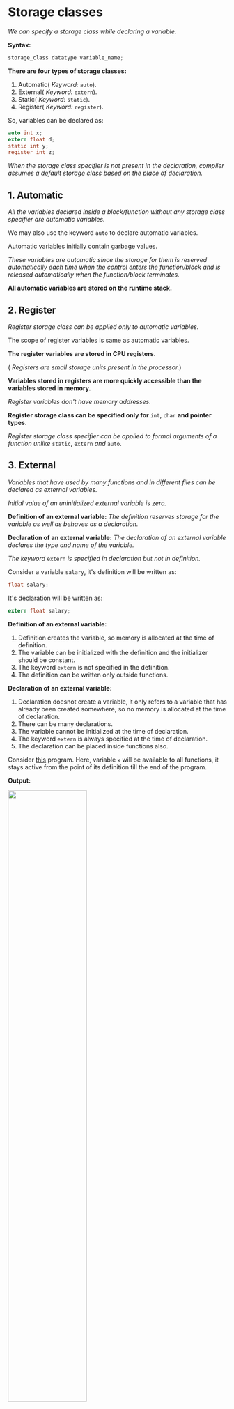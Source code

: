 # Storage classes

_We can specify a storage class while declaring a variable._

**Syntax:**
```c
storage_class datatype variable_name;
```

**There are four types of storage classes:**

1. Automatic( _Keyword:_ `auto`).
2. External( _Keyword:_ `extern`).
3. Static( _Keyword:_ `static`).
4. Register( _Keyword:_ `register`).

So, variables can be declared as:
```c
auto int x;
extern float d;
static int y;
register int z;
```

_When the storage class specifier is not present in the declaration, compiler assumes a default storage class based on the place of declaration._

## 1. Automatic
_All the variables declared inside a block/function without any storage class specifier are automatic variables._

We may also use the keyword `auto` to declare automatic variables.

Automatic variables initially contain garbage values.

_These variables are automatic since the storage for them is reserved automatically each time when the control enters the function/block and is released automatically when the function/block terminates._

**All automatic variables are stored on the runtime stack.**

## 2. Register
_Register storage class can be applied only to automatic variables._

The scope of register variables is same as automatic variables.

**The register variables are stored in CPU registers.**

( _Registers are small storage units present in the processor._)

**Variables stored in registers are more quickly accessible than the variables stored in memory.**

_Register variables don't have memory addresses._

**Register storage class can be specified only for** `int`, `char` **and pointer types.**

_Register storage class specifier can be applied to formal arguments of a function unlike_ `static`, `extern` _and_ `auto`.

## 3. External
_Variables that have used by many functions and in different files can be declared as external variables._

*Initial value of an uninitialized external variable is zero.*

**Definition of an external variable:** _The definition reserves storage for the variable as well as behaves as a declaration._

**Declaration of an external variable:** _The declaration of an external variable declares the type and name of the variable._

_The keyword_ `extern` _is specified in declaration but not in definition._

Consider a variable `salary`, it's definition will be written as:

```c
float salary;
```
It's declaration will be written as:
```c
extern float salary;
```

**Definition of an external variable:**

1. Definition creates the variable, so memory is allocated at the time of definition.
2. The variable can be initialized with the definition and the initializer should be constant.
3. The keyword `extern` is not specified in the definition.
4. The definition can be written only outside functions.

**Declaration of an external variable:**

1. Declaration doesnot create a variable, it only refers to a variable that has already been created somewhere, so no memory is allocated at the time of declaration.
2. There can be many declarations.
3. The variable cannot be initialized at the time of declaration.
4. The keyword `extern` is always specified at the time of declaration.
5. The declaration can be placed inside functions also.

Consider [this](https://github.com/C0DER11101/CPrograms/blob/CProgramming/Miscellaneous/tests/t16.c) program. Here, variable `x` will be available to all functions, it stays active from the point of its definition till the end of the program.

**Output:**

<img src="https://user-images.githubusercontent.com/96164229/215014517-831be97b-82b6-4dc9-93bb-00dd866676d9.png" width="60%" height="60%">

Now, look at [this program](https://github.com/C0DER11101/CPrograms/blob/CProgramming/Miscellaneous/tests/t17.c) program, the variable `x` is defined after `main()`, so it won't be accessible by `main()`(since the variable becomes active from the point of its definition). That's why we get the following error:

**Error:**

<img src="https://user-images.githubusercontent.com/96164229/215015340-be971e54-51bc-4a28-9860-1fdd09c58d22.png" width="60%" height="60%">

In this case, we have to provide the declaration of `x` inside `main()`.

Program: [t17_2.c](https://github.com/C0DER11101/CPrograms/blob/CProgramming/Miscellaneous/tests/t17_2.c).

**Output:**

<img src="https://user-images.githubusercontent.com/96164229/215018864-d1639c91-5767-4513-b2cc-193b47f963ad.png" width="60%" height="60%">

## 4. Static
_There are two types of static variables:_

1. Local static variables.
2. Global static variables.

### 1. Local static variables
When the storage specifier `static` is applied to variables declared inside blocks, then the their storage class changes from automatic to static.

_The scope of a local static variable is same as that of a automatic variable._

The lifetime of a static variable is more than that of the automatic variable.

_A static variable is created at the compilation time and it remains alive till the end of the program._

It is not created and destroyed each time the control enters a function/block.

**A static variable is created only once and its value is retained between function calls.**

_A static variable is initialized only once(because it retains the value) and is not initialized everytime the function is called._

*A static variable can be initialized only by constants or constant expressions.*

**If a static variable is not explicitly initialized then by default it takes the value zero.**

```c
int x=8;
int y=x; /* valid */
static int z=x; /* invalid!! */
```

Program:
[t18.c](https://github.com/C0DER11101/CPrograms/blob/CProgramming/Miscellaneous/tests/t18.c).

**Output:**

<img src="https://user-images.githubusercontent.com/96164229/215034815-28e0768d-896a-47e0-91cb-218e84f508c9.png" width="60%" height="60%">

So, from the output above, one thing is clear that initialization of static variables is done only when you call the function for the first time, and after that no matter how many times you call that function there will be no initialization of the static variable.

### 2. Global static variable
In case of global variables, the `static` specifier is not used to extend the lifetime since global variables already have a lifetime equal to the life of program.

Here the `static` identifier is used for _information hiding_.

**If an external variable is defined as static then it can't be used by other files of the program. That variable is made private to  that file.**

I wrote these two files and compiled them:

[t19.c](https://github.com/C0DER11101/CPrograms/blob/CProgramming/Miscellaneous/tests/t19.c) and [t19p2.c](https://github.com/C0DER11101/CPrograms/blob/CProgramming/Miscellaneous/tests/t19p2.c).

And I got the following error:

**Error:**

<img src="https://user-images.githubusercontent.com/96164229/215250513-28f72d00-4bc8-47f9-ad3c-251f906c74c5.png" width="60%" height="60%">

The variable `y` was defined in `t19p2.c` and was private to it(`static` was used before `y`'s definition). That's why I got the error!!

Resolved programs:

[t20.c](https://github.com/C0DER11101/CPrograms/blob/CProgramming/Miscellaneous/tests/t20.c) and [t20p2.c](https://github.com/C0DER11101/CPrograms/blob/CProgramming/Miscellaneous/tests/t20p2.c).

**Output:**

<img src="https://user-images.githubusercontent.com/96164229/215250894-602ae438-6ad5-42b0-acd0-0ad5435e95b2.png" width="60%" height="60%">

# Storage classes specifiers in functions
_Storage class specifiers_ `extern` _and_ `static` _can be used with function definitions._

**The definition of a function without any storage class specifier is equivalent to its definition with the keyword** `extern` **`i.e. by default the definition of a function is considered external. If a function is external then it can be used by all the files of the all the files of the program and if it is** `static` **then it can be used only in the file where it is defined.**


_If an external function is to be used in another file, then that file should contain function declaration and it is a good practice to specify_ `extern` _in that declaration._



---
